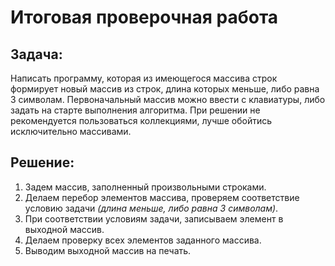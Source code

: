 # Итоговая проверочная работа

## Задача:
Написать программу, которая из имеющегося массива строк формирует новый массив из строк, длина которых меньше, либо равна 3 символам. 
Первоначальный массив можно ввести с клавиатуры, либо задать на старте выполнения алгоритма. 
При решении не рекомендуется пользоваться коллекциями, лучше обойтись исключительно массивами.

## Решение:
1. Задем массив, заполненный произвольными строками.
2. Делаем перебор элементов массива, проверяем соответствие условию задачи *(длина меньше, либо равна 3 символам)*.
3. При соответствии условиям задачи, записываем элемент в выходной массив.
4. Делаем проверку всех элементов заданного массива.
5. Выводим выходной массив на печать.